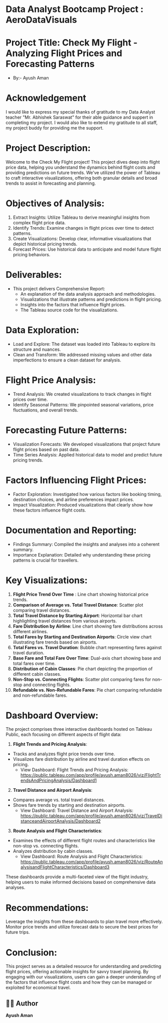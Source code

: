 #   Data Analyst Bootcamp Project : AeroDataVisuals
# Project Title: Check My Flight - Analyzing Flight Prices and Forecasting Patterns 
*  By:- Ayush Aman
 
# Acknowledgement
 I would like to express my special thanks of gratitude to my Data Analyst teacher "Mr. Abhishek Saraswat" for their able guidance and suppert in completing my project. I would also like to extend my gratitude to all staff, my project buddy for providing me the support.
 
# Project Description:
 Welcome to the Check My Flight project! This project dives deep into flight price data, helping you understand the dynamics behind flight costs and providing predictions on future trends. We've utilized the power of Tableau to craft interactive visualizations, offering both granular details and broad trends to assist in forecasting and planning.
 
# Objectives of Analysis:
 1.	Extract Insights: Utilize Tableau to derive meaningful insights from complex flight price data.
 2.	Identify Trends: Examine changes in flight prices over time to detect patterns.
 3.	Create Visualizations: Develop clear, informative visualizations that depict historical pricing trends.
 4.	Forecast Prices: Use historical data to anticipate and model future flight pricing behaviors.

# Deliverables:
* This project delivers Comprehensive Report:
  * An explanation of the data analysis approach and methodologies.
  * Visualizations that illustrate patterns and predictions in flight pricing.
  * Insights into the factors that influence flight prices.
  * The Tableau source code for the visualizations.
 
# Data Exploration: 
* Load and Explore: The dataset was loaded into Tableau to explore its structure and nuances.
* Clean and Transform: We addressed missing values and other data imperfections to ensure a clean dataset for analysis.
  
# Flight Price Analysis: 
* Trend Analysis: We created visualizations to track changes in flight prices over time.
* Identify Seasonal Patterns: We pinpointed seasonal variations, price fluctuations, and overall trends.

# Forecasting Future Patterns: 
* Visualization Forecasts: We developed visualizations that project future flight prices based on past data.
* Time Series Analysis: Applied historical data to model and predict future pricing trends.

# Factors Influencing Flight Prices: 
* Factor Exploration: Investigated how various factors like booking timing, destination choices, and airline preferences impact prices.
* Impact Visualization: Produced visualizations that clearly show how these factors influence flight costs.

# Documentation and Reporting: 
* Findings Summary: Compiled the insights and analyses into a coherent summary.
* Importance Explanation: Detailed why understanding these pricing patterns is crucial for travellers.

# Key Visualizations: 
  1.	**Flight Price Trend Over Time** : Line chart showing historical price trends.
  2.	**Comparison of Average vs. Total Travel Distance**: Scatter plot comparing travel distances.
  3.	**Total Travel Distance by Starting Airport**: Horizontal bar chart highlighting travel distances from various airports.
  4.	**Fare Distribution by Airline**: Line chart showing fare distributions across different airlines.
  5.	**Total Fares by Starting and Destination Airports**: Circle view chart illustrating fare trends based on airports.
  6.	**Total Fares vs. Travel Duration**: Bubble chart representing fares against travel duration.
  7.	**Base Fare and Total Fare Over Time**: Dual-axis chart showing base and total fares over time.
  8.	**Distribution of Cabin Classes**: Pie chart depicting the proportion of different cabin classes.
  9.	**Non-Stop vs. Connecting Flights**: Scatter plot comparing fares for non-stop and connecting flights.
  10.	**Refundable vs. Non-Refundable Fares**: Pie chart comparing refundable and non-refundable fares.

# Dashboard Overview:
The project comprises three interactive dashboards hosted on Tableau Public, each focusing on different aspects of flight data:
1. **Flight Trends and Pricing Analysis**:
  * Tracks and analyzes flight price trends over time.
  * Visualizes fare distribution by airline and travel duration effects on pricing.
    * View Dashboard: Flight Trends and Pricing Analysis:
       https://public.tableau.com/app/profile/ayush.aman8026/viz/FlightTrendsAndPricingAnalysis/Dashboard1
      
2.	**Travel Distance and Airport Analysis**:
  * Compares average vs. total travel distances.
  * Shows fare trends by starting and destination airports.
    * View Dashboard: Travel Distance and Airport Analysis:
        https://public.tableau.com/app/profile/ayush.aman8026/viz/TravelDistanceandAirportAnalysis/Dashboard2
      
3.	**Route Analysis and Flight Characteristics**:
  * Examines the effects of different flight routes and characteristics like non-stop vs. connecting flights.
  * Analyzes distribution by cabin classes.
    * View Dashboard: Route Analysis and Flight Characteristics:
      https://public.tableau.com/app/profile/ayush.aman8026/viz/RouteAnalysisandFlightCharacteristics/Dashboard3
     
These dashboards provide a multi-faceted view of the flight industry, helping users to make informed decisions based on comprehensive data analyses.

# Recommendations:
Leverage the insights from these dashboards to plan travel more effectively. Monitor price trends and utilize forecast data to secure the best prices for future trips.

# Conclusion:
This project serves as a detailed resource for understanding and predicting flight prices, offering actionable insights for savvy travel planning. By engaging with our visualizations, users can gain a deeper understanding of the factors that influence flight costs and how they can be managed or exploited for economical travel.

## 👨‍💻 Author
**Ayush Aman** 


